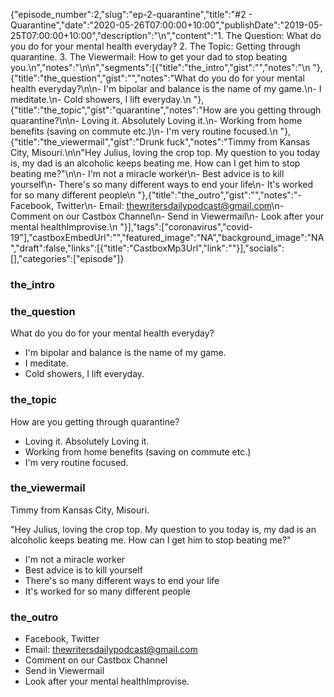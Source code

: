 {"episode_number":2,"slug":"ep-2-quarantine","title":"#2 - Quarantine","date":"2020-05-26T07:00:00+10:00","publishDate":"2019-05-25T07:00:00+10:00","description":"\n","content":"1. The Question: What do you do for your mental health everyday? 2. The Topic: Getting through quarantine. 3. The Viewermail: How to get your dad to stop beating you.\n","notes":"\n\n","segments":[{"title":"the_intro","gist":"","notes":"\n    "},{"title":"the_question","gist":"","notes":"What do you do for your mental health everyday?\n\n- I'm bipolar and balance is the name of my game.\n- I meditate.\n- Cold showers, I lift everyday.\n    "},{"title":"the_topic","gist":"quarantine","notes":"How are you getting through quarantine?\n\n- Loving it. Absolutely Loving it.\n- Working from home benefits (saving on commute etc.)\n- I'm very routine focused.\n    "},{"title":"the_viewermail","gist":"Drunk fuck","notes":"Timmy from Kansas City, Misouri.\n\n\"Hey Julius, loving the crop top. My question to you today is, my dad is an alcoholic keeps beating me. How can I get him to stop beating me?\"\n\n- I'm not a miracle worker\n- Best advice is to kill yourself\n- There's so many different ways to end your life\n- It's worked for so many different people\n    "},{"title":"the_outro","gist":"","notes":"- Facebook, Twitter\n- Email: thewritersdailypodcast@gmail.com\n- Comment on our Castbox Channel\n- Send in Viewermail\n- Look after your mental healthImprovise.\n    "}],"tags":["coronavirus","covid-19"],"castboxEmbedUrl":"","featured_image":"NA","background_image":"NA","draft":false,"links":[{"title":"CastboxMp3Url","link":""}],"socials":[],"categories":["episode"]}

### the_intro


    
### the_question

What do you do for your mental health everyday?

- I'm bipolar and balance is the name of my game.
- I meditate.
- Cold showers, I lift everyday.
    
### the_topic

How are you getting through quarantine?

- Loving it. Absolutely Loving it.
- Working from home benefits (saving on commute etc.)
- I'm very routine focused.
    
### the_viewermail

Timmy from Kansas City, Misouri.

"Hey Julius, loving the crop top. My question to you today is, my dad is an alcoholic keeps beating me. How can I get him to stop beating me?"

- I'm not a miracle worker
- Best advice is to kill yourself
- There's so many different ways to end your life
- It's worked for so many different people
    
### the_outro

- Facebook, Twitter
- Email: thewritersdailypodcast@gmail.com
- Comment on our Castbox Channel
- Send in Viewermail
- Look after your mental healthImprovise.
    
